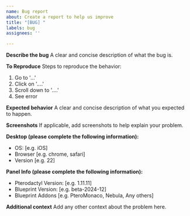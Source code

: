 ```yaml
---
name: Bug report
about: Create a report to help us improve
title: "[BUG] "
labels: bug
assignees: ''

---
```


**Describe the bug**
A clear and concise description of what the bug is.

**To Reproduce**
Steps to reproduce the behavior:
1. Go to '...'
2. Click on '....'
3. Scroll down to '....'
4. See error

**Expected behavior**
A clear and concise description of what you expected to happen.

**Screenshots**
If applicable, add screenshots to help explain your problem.

**Desktop (please complete the following information):**
 - OS: [e.g. iOS]
 - Browser [e.g. chrome, safari]
 - Version [e.g. 22]

**Panel Info (please complete the following information):**
 - Pterodactyl Version: [e.g. 1.11.11]
 - Blueprint Version: [e.g. beta-2024-12]
 - Blueprint Addons [e.g. PteroMonaco, Nebula, Any others]

**Additional context**
Add any other context about the problem here.
